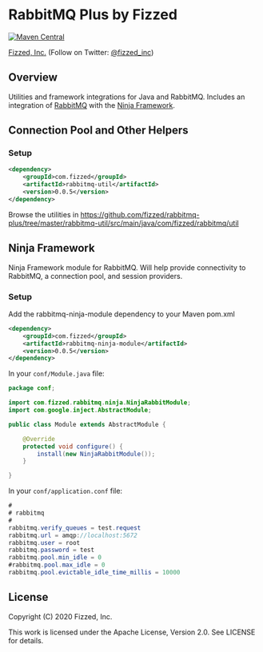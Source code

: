 RabbitMQ Plus by Fizzed
============================================

[![Maven Central](https://maven-badges.herokuapp.com/maven-central/com.fizzed/rabbitmq-plus/badge.svg)](https://maven-badges.herokuapp.com/maven-central/com.fizzed/rabbitmq-plus)

[Fizzed, Inc.](http://fizzed.com) (Follow on Twitter: [@fizzed_inc](http://twitter.com/fizzed_inc))

## Overview

Utilities and framework integrations for Java and RabbitMQ. Includes an integration
of [RabbitMQ](https://www.rabbitmq.com/) with the [Ninja Framework](https://github.com/ninjaframework/ninja).

## Connection Pool and Other Helpers

### Setup

```xml
<dependency>
    <groupId>com.fizzed</groupId>
    <artifactId>rabbitmq-util</artifactId>
    <version>0.0.5</version>
</dependency>
```

Browse the utilities in https://github.com/fizzed/rabbitmq-plus/tree/master/rabbitmq-util/src/main/java/com/fizzed/rabbitmq/util


## Ninja Framework

Ninja Framework module for RabbitMQ. Will help provide connectivity to RabbitMQ,
a connection pool, and session providers.

### Setup

Add the rabbitmq-ninja-module dependency to your Maven pom.xml

```xml
<dependency>
    <groupId>com.fizzed</groupId>
    <artifactId>rabbitmq-ninja-module</artifactId>
    <version>0.0.5</version>
</dependency>
```

In your `conf/Module.java` file:

```java
package conf;

import com.fizzed.rabbitmq.ninja.NinjaRabbitModule;
import com.google.inject.AbstractModule;

public class Module extends AbstractModule {

    @Override
    protected void configure() {
        install(new NinjaRabbitModule());
    }

}
```

In your `conf/application.conf` file:

```java
#
# rabbitmq
#
rabbitmq.verify_queues = test.request
rabbitmq.url = amqp://localhost:5672
rabbitmq.user = root
rabbitmq.password = test
rabbitmq.pool.min_idle = 0
#rabbitmq.pool.max_idle = 0
rabbitmq.pool.evictable_idle_time_millis = 10000
```

## License

Copyright (C) 2020 Fizzed, Inc.

This work is licensed under the Apache License, Version 2.0. See LICENSE for details.